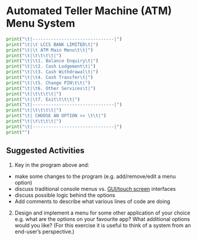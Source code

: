 # Automated Teller Machine (ATM) Menu System 

````python
print("\t|-------------------------------|")
print("\t|\t LCCS BANK LIMITED\t|")
print("\t|\t ATM Main Menu\t\t|")
print("\t|\t\t\t\t|")
print("\t|\t1. Balance Enquiry\t|")
print("\t|\t2. Cash Lodgement\t|")
print("\t|\t3. Cash Withdrawal\t|")
print("\t|\t4. Cash Transfer\t|")
print("\t|\t5. Change PIN\t\t|")
print("\t|\t6. Other Services\t|")
print("\t|\t\t\t\t|")
print("\t|\t7. Exit\t\t\t|")
print("\t|-------------------------------|")
print("\t|\t\t\t\t|")
print("\t| CHOOSE AN OPTION >> \t\t|")
print("\t|\t\t\t\t|")
print("\t|-------------------------------|")
print("")
````


  ## Suggested Activities
1. Key in the program above and:
  - make some changes to the program (e.g. add/remove/edit a menu option)
  - discuss traditional console menus vs. [GUI/touch screen](https://www.walkme.com/glossary/gui/#:~:text=GUI%20examples%20include%20computer%20monitors,pointing%20devices%20on%20the%20screen.) interfaces 
  - discuss possible logic behind the options
  - Add comments to describe what various lines of code are doing
    
2. Design and implement a menu for some other application of your choice e.g. what are the options on your favourite app? What additional options would you like? (For this exercise it is useful to think of a system from an end-user’s perspective.)

  